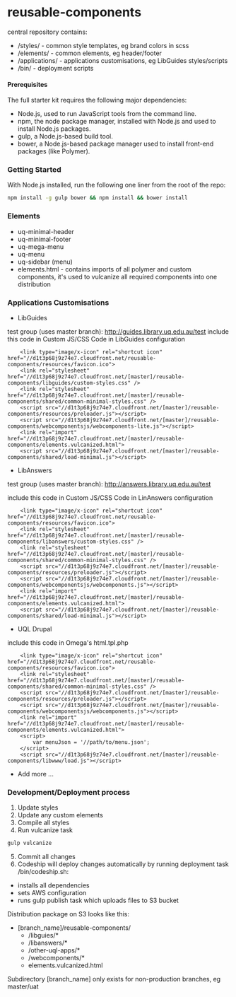 # reusable-components

central repository contains:

- /styles/ - common style templates, eg brand colors in scss 
- /elements/ - common elements, eg header/footer
- /applications/ - applications customisations, eg LibGuides styles/scripts
- /bin/ - deployment scripts

#### Prerequisites 

The full starter kit requires the following major dependencies:

- Node.js, used to run JavaScript tools from the command line.
- npm, the node package manager, installed with Node.js and used to install Node.js packages.
- gulp, a Node.js-based build tool.
- bower, a Node.js-based package manager used to install front-end packages (like Polymer).

### Getting Started

With Node.js installed, run the following one liner from the root of the repo:

```sh
npm install -g gulp bower && npm install && bower install
```

### Elements

- uq-minimal-header
- uq-minimal-footer
- uq-mega-menu
- uq-menu
- uq-sidebar (menu)
- elements.html - contains imports of all polymer and custom components, it's used to vulcanize all required components into one distribution


### Applications Customisations

- LibGuides

test group (uses master branch): http://guides.library.uq.edu.au/test
include this code in Custom JS/CSS Code in LibGuides configuration

        <link type="image/x-icon" rel="shortcut icon" href="//d1t3p68j9z74e7.cloudfront.net/reusable-components/resources/favicon.ico">
        <link rel="stylesheet" href="//d1t3p68j9z74e7.cloudfront.net/[master]/reusable-components/libguides/custom-styles.css" />
        <link rel="stylesheet" href="//d1t3p68j9z74e7.cloudfront.net/[master]/reusable-components/shared/common-minimal-styles.css" />
        <script src="//d1t3p68j9z74e7.cloudfront.net/[master]/reusable-components/resources/preloader.js"></script>
        <script src="//d1t3p68j9z74e7.cloudfront.net/[master]/reusable-components/webcomponentsjs/webcomponents-lite.js"></script>
        <link rel="import" href="//d1t3p68j9z74e7.cloudfront.net/[master]/reusable-components/elements.vulcanized.html">
        <script src="//d1t3p68j9z74e7.cloudfront.net/[master]/reusable-components/shared/load-minimal.js"></script>

- LibAnswers

test group (uses master branch): http://answers.library.uq.edu.au/test

include this code in Custom JS/CSS Code in LinAnswers configuration

        <link type="image/x-icon" rel="shortcut icon" href="//d1t3p68j9z74e7.cloudfront.net/reusable-components/resources/favicon.ico">
        <link rel="stylesheet" href="//d1t3p68j9z74e7.cloudfront.net/[master]/reusable-components/libanswers/custom-styles.css" />
        <link rel="stylesheet" href="//d1t3p68j9z74e7.cloudfront.net/[master]/reusable-components/shared/common-minimal-styles.css" />
        <script src="//d1t3p68j9z74e7.cloudfront.net/[master]/reusable-components/resources/preloader.js"></script>
        <script src="//d1t3p68j9z74e7.cloudfront.net/[master]/reusable-components/webcomponentsjs/webcomponents.js"></script>
        <link rel="import" href="//d1t3p68j9z74e7.cloudfront.net/[master]/reusable-components/elements.vulcanized.html">
        <script src="//d1t3p68j9z74e7.cloudfront.net/[master]/reusable-components/shared/load-minimal.js"></script>
        
- UQL Drupal

include this code in Omega's html.tpl.php 

        <link type="image/x-icon" rel="shortcut icon" href="//d1t3p68j9z74e7.cloudfront.net/reusable-components/resources/favicon.ico">
        <link rel="stylesheet" href="//d1t3p68j9z74e7.cloudfront.net/[master]/reusable-components/shared/common-minimal-styles.css" />
        <script src="//d1t3p68j9z74e7.cloudfront.net/[master]/reusable-components/resources/preloader.js"></script>
        <script src="//d1t3p68j9z74e7.cloudfront.net/[master]/reusable-components/webcomponentsjs/webcomponents.js"></script>
        <link rel="import" href="//d1t3p68j9z74e7.cloudfront.net/[master]/reusable-components/elements.vulcanized.html">
        <script>
            var menuJson = '//path/to/menu.json';
        </script>
        <script src="//d1t3p68j9z74e7.cloudfront.net/[master]/reusable-components/libwww/load.js"></script>

- Add more ...

### Development/Deployment process

1. Update styles
2. Update any custom elements
3. Compile all styles 
4. Run vulcanize task
```sh
gulp vulcanize
```

5. Commit all changes
6. Codeship will deploy changes automatically by running
deployment task /bin/codeship.sh:
- installs all dependencies
- sets AWS configuration
- runs gulp publish task which uploads files to S3 bucket

Distribution package on S3 looks like this:

- [branch_name]/reusable-components/
    - /libguies/*
    - /libanswers/*
    - /other-uql-apps/*
    - /webcomponents/*
    - elements.vulcanized.html   
    
Subdirectory [branch_name] only exists for non-production branches, eg master/uat 


